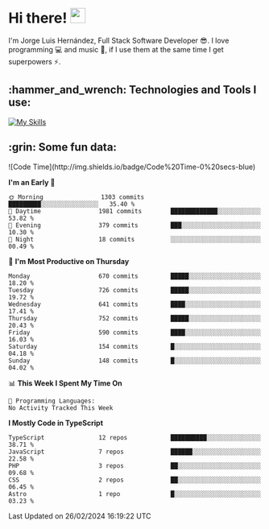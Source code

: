 <h1 align="left">
 <abc>
  <br>Hi there! <img src="https://user-images.githubusercontent.com/42378118/110234147-e3259600-7f4e-11eb-95be-0c4047144dea.gif" width="30"><br>
 </abc>
</h1>

I'm Jorge Luis Hernández, Full Stack Software Developer :sunglasses:. I love programming :computer: and music :musical_score:, if I use them at the same time I get superpowers :zap:. 


<h2 align="left">:hammer_and_wrench: Technologies and Tools I use:</h2>

[![My Skills](https://skillicons.dev/icons?i=js,ts,html,css,py,vue,react,next,nest,postgres,mysql)](https://skillicons.dev)

<h2 align="left">:grin: Some fun data:</h2>
<!--START_SECTION:waka-->
![Code Time](http://img.shields.io/badge/Code%20Time-0%20secs-blue)

**I'm an Early 🐤** 

```text
🌞 Morning                1303 commits        █████████░░░░░░░░░░░░░░░░   35.40 % 
🌆 Daytime                1981 commits        █████████████░░░░░░░░░░░░   53.82 % 
🌃 Evening                379 commits         ███░░░░░░░░░░░░░░░░░░░░░░   10.30 % 
🌙 Night                  18 commits          ░░░░░░░░░░░░░░░░░░░░░░░░░   00.49 % 
```
📅 **I'm Most Productive on Thursday** 

```text
Monday                   670 commits         █████░░░░░░░░░░░░░░░░░░░░   18.20 % 
Tuesday                  726 commits         █████░░░░░░░░░░░░░░░░░░░░   19.72 % 
Wednesday                641 commits         ████░░░░░░░░░░░░░░░░░░░░░   17.41 % 
Thursday                 752 commits         █████░░░░░░░░░░░░░░░░░░░░   20.43 % 
Friday                   590 commits         ████░░░░░░░░░░░░░░░░░░░░░   16.03 % 
Saturday                 154 commits         █░░░░░░░░░░░░░░░░░░░░░░░░   04.18 % 
Sunday                   148 commits         █░░░░░░░░░░░░░░░░░░░░░░░░   04.02 % 
```


📊 **This Week I Spent My Time On** 

```text
💬 Programming Languages: 
No Activity Tracked This Week
```

**I Mostly Code in TypeScript** 

```text
TypeScript               12 repos            ██████████░░░░░░░░░░░░░░░   38.71 % 
JavaScript               7 repos             ██████░░░░░░░░░░░░░░░░░░░   22.58 % 
PHP                      3 repos             ██░░░░░░░░░░░░░░░░░░░░░░░   09.68 % 
CSS                      2 repos             ██░░░░░░░░░░░░░░░░░░░░░░░   06.45 % 
Astro                    1 repo              █░░░░░░░░░░░░░░░░░░░░░░░░   03.23 % 
```




 Last Updated on 26/02/2024 16:19:22 UTC
<!--END_SECTION:waka-->

